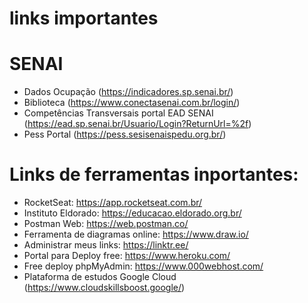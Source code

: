 # links importantes
# SENAI
- Dados Ocupação (https://indicadores.sp.senai.br/)
- Biblioteca (https://www.conectasenai.com.br/login/)
- Competências Transversais portal EAD SENAI (https://ead.sp.senai.br/Usuario/Login?ReturnUrl=%2f)
- Pess Portal (https://pess.sesisenaispedu.org.br/)

# Links de ferramentas inportantes:
- RocketSeat: https://app.rocketseat.com.br/
- Instituto Eldorado: https://educacao.eldorado.org.br/
- Postman Web: https://web.postman.co/
- Ferramenta de diagramas online: https://www.draw.io/
- Administrar meus links: https://linktr.ee/
- Portal para Deploy free: https://www.heroku.com/
- Free deploy phpMyAdmin: https://www.000webhost.com/
- Plataforma de estudos Google Cloud (https://www.cloudskillsboost.google/)
